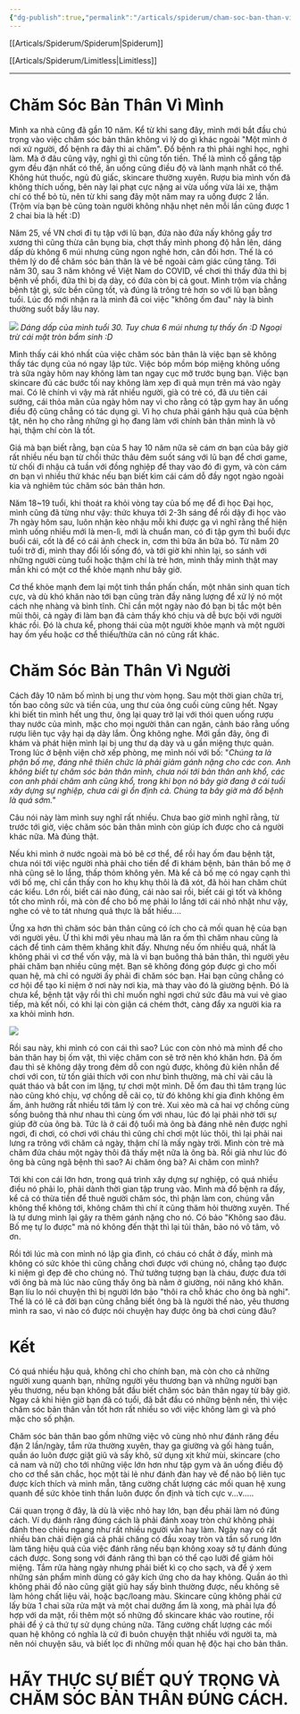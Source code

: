 ```yaml
---
{"dg-publish":true,"permalink":"/articals/spiderum/cham-soc-ban-than-vi-minh-va-vi-nguoi-1/","dgPassFrontmatter":true}
---
```


[[Articals/Spiderum/Spiderum\|Spiderum]]

[[Articals/Spiderum/Limitless\|Limitless]]

---

# Chăm Sóc Bản Thân Vì Mình

Mình xa nhà cũng đã gần 10 năm. Kể từ khi sang đây, mình mới bắt đầu chú trọng vào việc chăm sóc bản thân không vì lý do gì khác ngoài "Một mình ở nơi xứ người, đổ bệnh ra đây thì ai chăm". Đổ bệnh ra thì phải nghỉ học, nghỉ làm. Mà ở đâu cũng vậy, nghỉ gì thì cũng tốn tiền. Thế là mình cố gắng tập gym đều đặn nhất có thể, ăn uống cũng điều độ và lành mạnh nhất có thể. Không hút thuốc, ngủ đủ giấc, skincare thường xuyên. Rượu bia mình vốn đã không thích uống, bên này lại phạt cực nặng ai vừa uống vừa lái xe, thậm chí có thể bỏ tù, nên từ khi sang đây một năm may ra uống được 2 lần. (Trộm vía bạn bè cũng toàn người không nhậu nhẹt nên mỗi lần cũng được 1 2 chai bia là hết :D)

Năm 25, về VN chơi đi tụ tập với lũ bạn, đứa nào đứa nấy không gầy trơ xương thì cũng thừa cân bụng bia, chợt thấy mình phong độ hẳn lên, dáng dấp dù không 6 múi nhưng cũng ngon nghẻ hơn, cân đối hơn. Thế là có thêm lý do để chăm sóc bản thân là vẻ bề ngoài cảm giác cũng tăng. Tới năm 30, sau 3 năm không về Việt Nam do COVID, về chơi thì thấy đứa thì bị bệnh về phổi, đứa thì bị dạ dày, có đứa còn bị cả gout. Mình trộm vía chẳng bệnh tật gì, sức bền cũng tốt, và đúng là trông trẻ hơn so với lũ bạn bằng tuổi. Lúc đó mới nhận ra là mình đã coi việc "không ốm đau" này là bình thường suốt bấy lâu nay.

![](https://i.imgur.com/AEqBVXN.png)
*Dáng dấp của mình tuổi 30. Tuy chưa 6 múi nhưng tự thấy ổn :D Ngoại trừ cái mặt tròn bẩm sinh :D*

Mình thấy cái khó nhất của việc chăm sóc bản thân là việc bạn sẽ không thấy tác dụng của nó ngay lập tức. Việc bóp mồm bóp miệng không uống trà sữa ngày hôm nay không làm tan ngay cục mỡ trước bụng bạn. Việc bạn skincare đủ các bước tối nay không làm xẹp đi quả mụn trên má vào ngày mai. Có lẽ chính vì vậy mà rất nhiều người, già có trẻ có, đã ưu tiên cái sướng, cái thỏa mãn của ngày hôm nay vì cho rằng có tập gym hay ăn uống điều độ cũng chẳng có tác dụng gì. Vì họ chưa phải gánh hậu quả của bệnh tật, nên họ cho rằng những gì họ đang làm với chính bản thân mình là vô hại, thậm chí còn là tốt.

Giá mà bạn biết rằng, bạn của 5 hay 10 năm nữa sẽ cám ơn bạn của bây giờ rất nhiều nếu bạn từ chối thức thâu đêm suốt sáng với lũ bạn để chơi game, từ chối đi nhậu cả tuần với đồng nghiệp để thay vào đó đi gym, và còn cám ơn bạn vì nhiều thứ khác nếu bạn biết kìm cái cám dỗ đầy ngọt ngào ngoài kia và nghiêm túc chăm sóc bản thân hơn.

Năm 18~19 tuổi, khi thoát ra khỏi vòng tay của bố mẹ để đi học Đại học, mình cũng đã từng như vậy: thức khuya tới 2-3h sáng để rồi dậy đi học vào 7h ngày hôm sau, luôn nhận kèo nhậu mỗi khi được gạ vì nghĩ rằng thể hiện mình uống nhiều mới là men-lì, mới là chuẩn man, có đi tập gym thì buổi đực buổi cái, cốt là để có cái ảnh check in, cơm thì bữa ăn bữa bỏ. Từ năm 20 tuổi trở đi, mình thay đổi lối sống đó, và tới giờ khi nhìn lại, so sánh với những người cùng tuổi hoặc thậm chí là trẻ hơn, mình thấy mình thật may mắn khi có một cơ thể khỏe mạnh như bây giờ.

Cơ thể khỏe mạnh đem lại một tinh thần phấn chấn, một nhân sinh quan tích cực, và dù khó khăn nào tới bạn cũng tràn đầy năng lượng để xử lý nó một cách nhẹ nhàng và bình tĩnh. Chỉ cần một ngày nào đó bạn bị tắc một bên mũi thôi, cả ngày đi làm bạn đã cảm thấy khó chịu và dễ bực bội với người khác rồi. Đó là chưa kể, phong thái của một người khỏe mạnh và một người hay ốm yếu hoặc cơ thể thiếu/thừa cân nó cũng rất khác.

# Chăm Sóc Bản Thân Vì Người

Cách đây 10 năm bố mình bị ung thư vòm họng. Sau một thời gian chữa trị, tốn bao công sức và tiền của, ung thư của ông cuối cùng cũng hết. Ngay khi biết tin mình hết ung thư, ông lại quay trở lại với thói quen uống rượu thay nước của mình, mặc cho mọi người thân can ngăn, cảnh báo rằng uống rượu liên tục vậy hại dạ dày lắm. Ông không nghe. Mới gần đây, ông đi khám và phát hiện mình lại bị ung thư dạ dày và u gần miệng thực quản. Trong lúc ở bệnh viện chờ xếp phòng, mẹ mình nói với bố: "*Chúng ta là phận bố mẹ, đáng nhẽ thiên chức là phải giảm gánh nặng cho các con. Anh không biết tự chăm sóc bản thân mình, chưa nói tới bản thân anh khổ, các con anh phải chăm anh cũng khổ, trong khi bọn nó bây giờ đang ở cái tuổi xây dựng sự nghiệp, chưa cái gì ổn định cả. Chúng ta bây giờ mà đổ bệnh là quá sớm."*

Câu nói này làm mình suy nghĩ rất nhiều. Chưa bao giờ mình nghĩ rằng, từ trước tới giờ, việc chăm sóc bản thân mình còn giúp ích được cho cả người khác nữa. Mà đúng thật.

Nếu khi mình ở nước ngoài mà bỏ bê cơ thể, để rồi hay ốm đau bệnh tật, chưa nói tới việc người nhà phải cho tiền để đi khám bệnh, bản thân bố mẹ ở nhà cũng sẽ lo lắng, thấp thỏm không yên. Mà kể cả bố mẹ có ngay cạnh thì với bố mẹ, chỉ cần thấy con ho khụ khụ thôi là đã xót, đã hỏi han chăm chút các kiểu. Lớn rồi, biết cái nào đúng, cái nào sai rồi, biết cái gì tốt và không tốt cho mình rồi, mà còn để cho bố mẹ phải lo lắng tới cái nhỏ nhặt như vậy, nghe có vẻ to tát nhưng quả thực là bất hiếu....

Ứng xa hơn thì chăm sóc bản thân cũng có ích cho cả mối quan hệ của bạn với người yêu. Ừ thì khi mới yêu nhau mà lăn ra ốm thì chăm nhau cũng là cách để tình cảm thêm khăng khít đấy. Nhưng nếu ốm nhiều quá, nhất là không phải vì cơ thể vốn vậy, mà là vì bạn buông thả bản thân, thì người yêu phải chăm bạn nhiều cũng mệt. Bạn sẽ không đóng góp được gì cho mối quan hệ, mà chỉ có người ấy phải đi chăm sóc bạn. Hai bạn cũng chẳng có cơ hội để tạo kỉ niệm ở nơi này nơi kia, mà thay vào đó là giường bệnh. Đó là chưa kể, bệnh tật vậy rồi thì chỉ muốn nghỉ ngơi chứ sức đâu mà vui vẻ giao tiếp, mà kết nối, có khi lại còn giận cá chém thớt, càng đẩy xa người kia ra xa khỏi mình hơn.

![](https://i.imgur.com/kLaJu65.png)

Rồi sau này, khi mình có con cái thì sao? Lúc con còn nhỏ mà mình để cho bản thân hay bị ốm vặt, thì việc chăm con sẽ trở nên khó khăn hơn. Đã ốm đau thì sẽ không dậy trong đêm dỗ con ngủ được, không đủ kiên nhẫn để chơi với con, từ tốn giải thích với con như bình thường, mà chỉ vài câu là quát tháo và bắt con im lặng, tự chơi một mình. Dễ ốm đau thì tâm trạng lúc nào cũng khó chịu, vợ chồng dễ cãi cọ, từ đó không khí gia đình không êm ấm, ảnh hưởng rất nhiều tới tâm lý con trẻ. Xui xẻo mà cả hai vợ chồng cùng sống buông thả như nhau thì cùng ốm với nhau, lúc đó lại phải nhờ tới sự giúp đỡ của ông bà. Tức là ở cái độ tuổi mà ông bà đáng nhẽ nên được nghỉ ngơi, đi chơi, có chơi với cháu thì cũng chỉ chơi một lúc thôi, thì lại phải nai lưng ra trông với chăm cả ngày, thậm chí là mấy ngày trời. Mình còn trẻ mà chăm đứa cháu một ngày thôi đã thấy mệt nữa là ông bà. Rồi giả như lúc đó ông bà cũng ngã bệnh thì sao? Ai chăm ông bà? Ai chăm con mình?

Tới khi con cái lớn hơn, trong quá trình xây dựng sự nghiệp, có quá nhiều điều nó phải lo, phải dành thời gian tập trung vào. Mình mà đổ bệnh ra đấy, kể cả có thừa tiền để thuê người chăm sóc, thì phận làm con, chúng vẫn không thể không tới, không chăm thì chí ít cũng thăm hỏi thường xuyên. Thế là tự dưng mình lại gây ra thêm gánh nặng cho nó. Có bảo "Không sao đâu. Bố mẹ tự lo được" mà nó không đến thật thì lại tủi thân, bảo nó vô tâm, vô ơn.

Rồi tới lúc mà con mình nó lập gia đình, có cháu có chắt ở đấy, mình mà không có sức khỏe thì cũng chẳng chơi được với chúng nó, chẳng tạo được kỉ niệm gì đẹp đẽ cho chúng nó. Thử tưởng tượng bạn là cháu, được đưa tới với ông bà mà lúc nào cũng thấy ông bà nằm ở giường, nói năng khó khăn. Bạn líu lo nói chuyện thì bị người lớn bảo "thôi ra chỗ khác cho ông bà nghỉ". Thế là có lẽ cả đời bạn cũng chẳng biết ông bà là người thế nào, yêu thương mình ra sao, vì nào có được nói chuyện hay được ông bà chơi cùng đâu?

# Kết

Có quá nhiều hậu quả, không chỉ cho chính bạn, mà còn cho cả những người xung quanh bạn, những người yêu thương bạn và những người bạn yêu thương, nếu bạn không bắt đầu biết chăm sóc bản thân ngay từ bây giờ. Ngay cả khi hiện giờ bạn đã có tuổi, đã bắt đầu có những bệnh nền, thì việc chăm sóc bản thân vẫn tốt hơn rất nhiều so với việc không làm gì và phó mặc cho số phận.

Chăm sóc bản thân bao gồm những việc vô cùng nhỏ như đánh răng đều đặn 2 lần/ngày, tắm rửa thường xuyên, thay ga giường và gối hàng tuần, quần áo luôn được giặt giũ và sấy khô, sử dụng xịt khử mùi, skincare (cho cả nam và nữ) cho tới những việc lớn hơn như tập gym và ăn uống điều độ cho cơ thể săn chắc, học một tài lẻ như đánh đàn hay vẽ để não bộ liên tục được kích thích và minh mẫn, tăng cường chất lượng các mối quan hệ xung quanh để sức khỏe tinh thần luôn được ổn định và tích cực v...v.....

Cái quan trọng ở đây, là dù là việc nhỏ hay lớn, bạn đều phải làm nó đúng cách. Ví dụ đánh răng đúng cách là phải đánh xoay tròn chứ không phải đánh theo chiều ngang như rất nhiều người vẫn hay làm. Ngày nay có rất nhiều bàn chải điện giá cả phải chăng có đầu xoay tròn và tần số rung lớn làm tăng hiệu quả của việc đánh răng nếu bạn không xoay sở tự đánh đúng cách được. Song song với đánh răng thì bạn có thể cạo lưỡi để giảm hôi miệng. Tắm rửa hàng ngày nhưng phải biết kì cọ cho sạch, và để ý xem những sản phẩm mình dùng có gây kích ứng cho da hay không. Quần áo thì không phải đồ nào cũng giặt giũ hay sấy bình thường được, nếu không sẽ làm hỏng chất liệu vải, hoặc bạc/loang màu. Skincare cũng không phải cứ lấy bừa 1 chai sữa rửa mặt và một chai dưỡng ẩm là xong, mà phải lựa đồ hợp với da mặt, rồi thêm một số những đồ skincare khác vào routine, rồi phải để ý cả thứ tự sử dụng chúng nữa. Tăng cường chất lượng các mối quan hệ không có nghĩa là cứ đi buôn chuyện thật nhiều với người ta, mà nên nói chuyện sâu, và biết lọc đi những mối quan hệ độc hại cho bản thân.

# HÃY THỰC SỰ BIẾT QUÝ TRỌNG VÀ CHĂM SÓC BẢN THÂN ĐÚNG CÁCH.